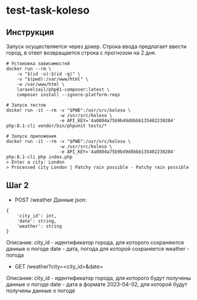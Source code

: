 # test-task-koleso

## Инструкция

Запуск осуществляется через докер. Строка ввода предлагает ввести город, в ответ возвращается строка с прогнозом на 2 дня.

```
# Установка зависимостей
docker run --rm \
    -u "$(id -u):$(id -g)" \
    -v "$(pwd):/var/www/html" \
    -w /var/www/html \
    laravelsail/php81-composer:latest \
    composer install --ignore-platform-reqs

# Запуск тестов
docker run -it --rm -v "$PWD":/usr/src/koleso \
                    -w /usr/src/koleso \
                    -e API_KEY='4a0804a75b9b49d8bbb135402230204' php:8.1-cli vendor/bin/phpunit tests/*

# Запуск приложения
docker run -it --rm -v "$PWD":/usr/src/koleso \
                    -w /usr/src/koleso \
                    -e API_KEY='4a0804a75b9b49d8bbb135402230204' php:8.1-cli php index.php
> Enter a city: London
> Processed city London | Patchy rain possible - Patchy rain possible
```

## Шаг 2

- POST /weather
  Данные json:

```
{
    'city_id': int,
    'date': string,
    'weather': string
}
```

Описание:
city_id - идентификатор города, для которого сохраняются данные о погоде
date - дата, погода для которой сохраняется
weather - погода


- GET /weather?city=<city_id>&date=<date>

Описание:
city_id - идентификатор города, для которого будут получены данные о погоде
date - дата в формате 2023-04-02, для которой будут получены данные о погоде
